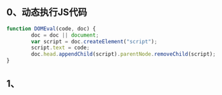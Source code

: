 ## 0、动态执行JS代码

```javascript
function DOMEval(code, doc) {
		doc = doc || document;
		var script = doc.createElement("script");
		script.text = code;
		doc.head.appendChild(script).parentNode.removeChild(script);
}
```

## 1、